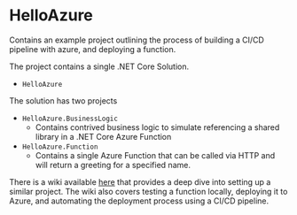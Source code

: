 # HelloAzure
Contains an example project outlining the process of building a CI/CD pipeline with azure, and deploying a function.

The project contains a single .NET Core Solution.
* `HelloAzure`

The solution has two projects
* `HelloAzure.BusinessLogic`
    * Contains contrived business logic to simulate referencing a shared library in a .NET Core Azure Function
* `HelloAzure.Function`
    * Contains a single Azure Function that can be called via HTTP and will return a greeting for a specified name.
    
There is a wiki available [here](https://github.com/jsmithdenverdev/HelloAzure/wiki) that provides a deep dive into setting up a similar project. The wiki also covers testing a function locally, deploying it to Azure, and automating the deployment process using a CI/CD pipeline.

